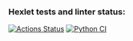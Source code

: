 ### Hexlet tests and linter status:
[![Actions Status](https://github.com/Detya9/python-project-83/actions/workflows/hexlet-check.yml/badge.svg)](https://github.com/Detya9/python-project-83/actions)
[![Python CI](https://github.com/Detya9/python-project-83/actions/workflows/pythonCI.yml/badge.svg?branch=main)](https://github.com/Detya9/python-project-83/actions/workflows/pythonCI.yml)
